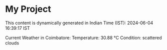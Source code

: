 # My Project

This content is dynamically generated in Indian Time (IST): 2024-06-04 16:39:17 IST


Current Weather in Coimbatore:
Temperature: 30.88 °C
Condition: scattered clouds
